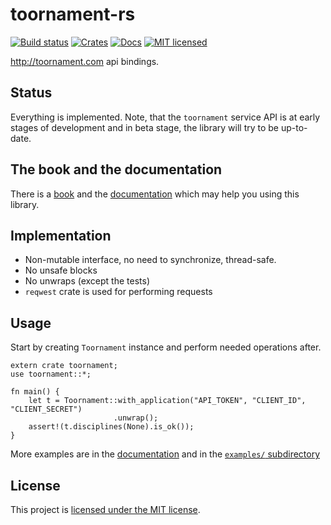# toornament-rs
[![Build status](https://travis-ci.org/vityafx/toornament-rs.svg?branch=master)](https://travis-ci.org/vityafx/toornament-rs)
[![Crates](https://img.shields.io/crates/v/toornament.svg)](https://crates.io/crates/toornament)
[![Docs](https://docs.rs/toornament/badge.svg)](https://docs.rs/toornament)
[![MIT licensed](https://img.shields.io/badge/license-MIT-blue.svg)](./LICENSE)



http://toornament.com api bindings.

## Status
Everything is implemented. Note, that the `toornament` service API is at early stages of development
and in beta stage, the library will try to be up-to-date.

## The book and the documentation
There is a [book](https://vityafx.github.io/toornament-rs) and the
[documentation](https://docs.rs/toornament) which may help you using this library.

## Implementation
- Non-mutable interface, no need to synchronize, thread-safe.
- No unsafe blocks
- No unwraps (except the tests)
- `reqwest` crate is used for performing requests

## Usage
Start by creating `Toornament` instance and perform needed operations after.

```rust,no_run
extern crate toornament;
use toornament::*;

fn main() {
    let t = Toornament::with_application("API_TOKEN", "CLIENT_ID", "CLIENT_SECRET")
                       .unwrap();
    assert!(t.disciplines(None).is_ok());
}
```

More examples are in the 
[documentation](https://vityafx.github.io/toornament-rs/master/toornament/) and in the 
[`examples/` subdirectory](https://github.com/vityafx/toornament-rs/blob/master/examples/)

## License

This project is [licensed under the MIT license](https://github.com/vityafx/toornament-rs/blob/master/LICENSE).
